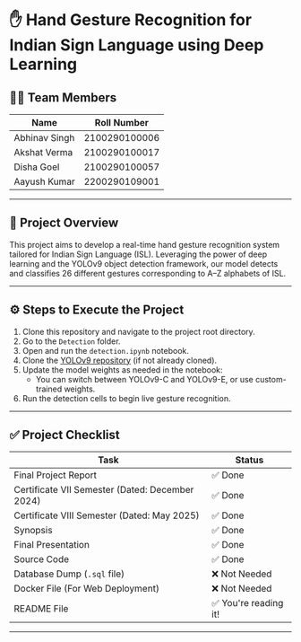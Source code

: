 # ✋ Hand Gesture Recognition for Indian Sign Language using Deep Learning

## 👨‍💻 Team Members

| Name           | Roll Number        |
|----------------|--------------------|
| Abhinav Singh  | 2100290100006      |
| Akshat Verma   | 2100290100017      |
| Disha Goel     | 2100290100057      |
| Aayush Kumar   | 2200290109001      |

---

## 🚀 Project Overview

This project aims to develop a real-time hand gesture recognition system tailored for Indian Sign Language (ISL). Leveraging the power of deep learning and the YOLOv9 object detection framework, our model detects and classifies 26 different gestures corresponding to A–Z alphabets of ISL.

---

## ⚙️ Steps to Execute the Project

1. Clone this repository and navigate to the project root directory.
2. Go to the `Detection` folder.
3. Open and run the `detection.ipynb` notebook.
4. Clone the [YOLOv9 repository](https://github.com/WongKinYiu/yolov9) (if not already cloned).
5. Update the model weights as needed in the notebook:
   - You can switch between YOLOv9-C and YOLOv9-E, or use custom-trained weights.
6. Run the detection cells to begin live gesture recognition.

---

## ✅ Project Checklist

| Task                                             | Status       |
|--------------------------------------------------|--------------|
| Final Project Report                             | ✅ Done       |
| Certificate VII Semester (Dated: December 2024)  | ✅ Done       |
| Certificate VIII Semester (Dated: May 2025)      | ✅ Done       |
| Synopsis                                         | ✅ Done       |
| Final Presentation                               | ✅ Done       |
| Source Code                                      | ✅ Done       |
| Database Dump (`.sql` file)                      | ❌ Not Needed |
| Docker File (For Web Deployment)                 | ❌ Not Needed |
| README File                                      | ✅ You're reading it! |

---


